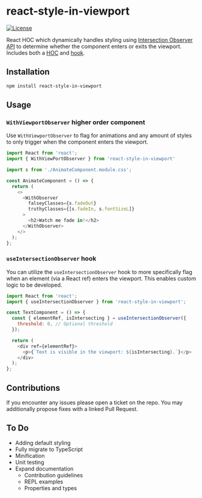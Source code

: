 # react-style-in-viewport

[![License][license-image]][license-url]

React HOC which dynamically handles styling using
[Intersection Observer API][io-api-docs]
to determine whether the component enters or exits the viewport. Includes both
a [HOC](#withviewportobserver-higher-order-component) and
[hook](#useintersectionobserver-hook).

## Installation

```sh
npm install react-style-in-viewport
```

## Usage

### `WithViewportObserver` higher order component

Use `WithViewportObserver` to flag for animations and any amount of styles to
only trigger when the component enters the viewport.

```js
import React from 'react';
import { WithViewPortObserver } from 'react-style-in-viewport'

import s from './AnimateComponent.module.css';

const AnimateComponent = () => {
  return (
    <>
      <WithObserver
        falseyClasses={s.fadeOut}
        truthyClasses={[s.fadeIn, s.fontSizeL]}
      >
        <h2>Watch me fade in!</h2>
      </WithObserver>
    </>
  );
};
```

### `useIntersectionObserver` hook

You can utilize the `useIntersectionObserver` hook to more specifically flag
when an element (via a React ref) enters the viewport. This enables custom
logic to be developed.

```js
import React from 'react';
import { useIntersectionObserver } from 'react-style-in-viewport';

const TextComponent = () => {
  const { elementRef, isIntersecting } = useIntersectionObserver({
    threshold: 0, // Optional threshold
  });

  return (
    <div ref={elementRef}>
      <p>{`Text is visible in the viewport: ${isIntersecting}.`}</p>
    </div>
  );
};
```

## Contributions

If you encounter any issues please open a ticket on the repo. You may
additionally propose fixes with a linked Pull Request.

## To Do

- Adding default styling
- Fully migrate to TypeScript
- Minification
- Unit testing
- Expand documentation
  - Contribution guidelines
  - REPL examples
  - Properties and types

[io-api-docs]: https://developer.mozilla.org/en-US/docs/Web/API/Intersection_Observer_API
[license-image]: http://img.shields.io/npm/l/react-intersection-observer.svg
[license-url]: LICENSE

